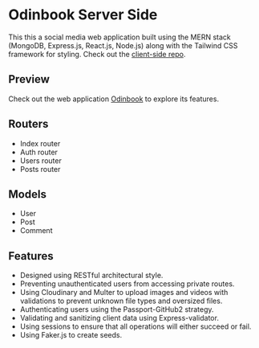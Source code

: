 # Odinbook Server Side
This this a social media web application built using the MERN stack (MongoDB, Express.js, React.js, Node.js) along with the Tailwind CSS framework for styling.
Check out the [client-side repo](https://github.com/LaythAlqadhi/odin-book-client-side).

## Preview
Check out the web application [Odinbook](odinbook-eight.vercel.app) to explore its features.

## Routers
- Index router
- Auth router
- Users router
- Posts router

## Models
- User
- Post
- Comment

## Features
- Designed using RESTful architectural style.
- Preventing unauthenticated users from accessing private routes.
- Using Cloudinary and Multer to upload images and videos with validations to prevent unknown file types and oversized files.
- Authenticating users using the Passport-GitHub2 strategy.
- Validating and sanitizing client data using Express-validator.
- Using sessions to ensure that all operations will either succeed or fail.
- Using Faker.js to create seeds.
